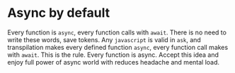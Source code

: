 # Async by default
Every function is `async`, every function calls with `await`.
There is no need to write these words, save tokens.
Any `javascript` is valid in `ask`, and transpilation makes every defined function `async`, every function call makes with `await`.
This is the rule. Every function is async. 
Accept this idea and enjoy full power of async world with reduces headache and mental load.